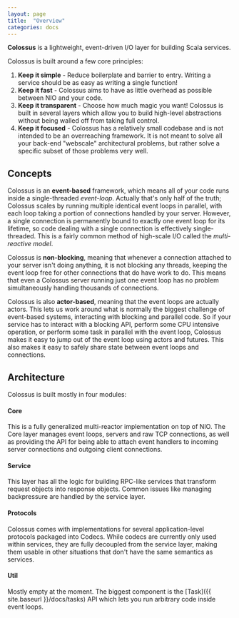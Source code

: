 ```yaml
---
layout: page
title:  "Overview"
categories: docs
---
```


**Colossus** is a lightweight, event-driven I/O layer for building Scala services.

Colossus is built around a few core principles:

1. **Keep it simple** - Reduce boilerplate and barrier to entry.  Writing a service should be as easy as writing a single function!
2. **Keep it fast** - Colossus aims to have as little overhead as possible between NIO and your code.
3. **Keep it transparent** - Choose how much magic you want!  Colossus is built in several layers which allow you to build high-level abstractions without being walled off from taking full control.
4. **Keep it focused** - Colossus has a relatively small codebase and is not intended to be an overreaching framework.  It is not meant to solve all your back-end "webscale" architectural problems, but rather solve a specific subset of those problems very well.

## Concepts

Colossus is an **event-based** framework, which means all of your code runs
inside a single-threaded *event-loop*.  Actually that's only half of the truth;
Colossus scales by running multiple identical event loops in parallel, with
each loop taking a portion of connections handled by your server.  However, a
single connection is permanently bound to exactly one event loop for its
lifetime, so code dealing with a single connection is effectively
single-threaded.  This is a fairly common method of high-scale I/O called the
*multi-reactive model*.

Colossus is **non-blocking**, meaning that whenever a connection attached to
your server isn't doing anything, it is not blocking any threads, keeping the
event loop free for other connections that do have work to do.  This means that
even a Colossus server running just one event loop has no problem
simultaneously handling thousands of connections.

Colossus is also **actor-based**, meaning that the event loops are actually actors.
This lets us work around what is normally the biggest challenge of event-based
systems, interacting with blocking and parallel code.  So if your service has to
interact with a blocking API, perform some CPU intensive operation, or perform
some task in parallel with the event loop, Colossus makes it easy to jump out
of the event loop using actors and futures.  This also makes it easy to safely
share state between event loops and connections.


## Architecture

Colossus is built mostly in four modules:

#### Core

This is a fully generalized multi-reactor implementation on top of NIO.  The
Core layer manages event loops, servers and raw TCP connections, as well as
providing the API for being able to attach event handlers to incoming server
connections and outgoing client connections.

#### Service

This layer has all the logic for building RPC-like services that transform
request objects into response objects.  Common issues like managing
backpressure are handled by the service layer.

#### Protocols

Colossus comes with implementations for several application-level protocols
packaged into Codecs.  While codecs are currently only used within services,
they are fully decoupled from the service layer, making them usable in other
situations that don't have the same semantics as services.

#### Util

Mostly empty at the moment.  The biggest component is the [Task]({{ site.baseurl }}/docs/tasks) API
which lets you run arbitrary code inside event loops.

